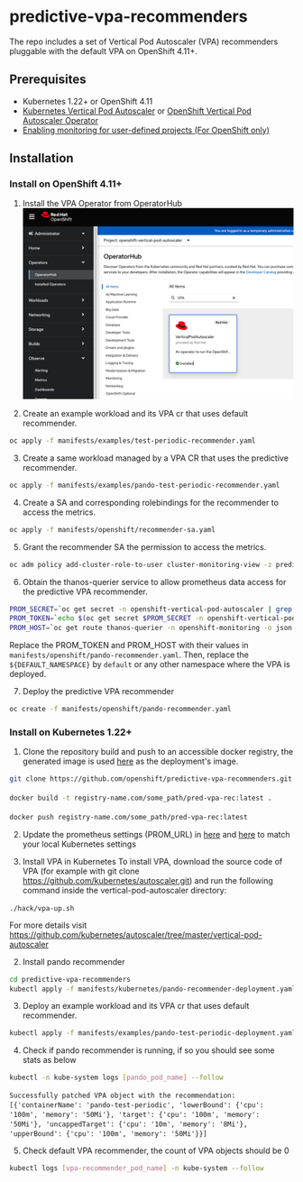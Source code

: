 # predictive-vpa-recommenders
The repo includes a set of Vertical Pod Autoscaler (VPA) recommenders pluggable with the default VPA on OpenShift 4.11+.

## Prerequisites
- Kubernetes 1.22+ or OpenShift 4.11
- [Kubernetes Vertical Pod Autoscaler](https://github.com/kubernetes/autoscaler/tree/master/vertical-pod-autoscaler) or [OpenShift Vertical Pod Autoscaler Operator](https://docs.openshift.com/container-platform/4.9/nodes/pods/nodes-pods-vertical-autoscaler.html)
- [Enabling monitoring for user-defined projects (For OpenShift only)](https://docs.openshift.com/container-platform/4.11/monitoring/enabling-monitoring-for-user-defined-projects.html#accessing-metrics-from-outside-cluster_enabling-monitoring-for-user-defined-projects)

## Installation
### Install on OpenShift 4.11+
1. Install the VPA Operator from OperatorHub
![alt text](https://github.com/openshift/predictive-vpa-recommenders/blob/main/docs/imgs/vpa-install.png?raw=true)

2. Create an example workload and its VPA cr that uses default recommender.
```bash
oc apply -f manifests/examples/test-periodic-recommender.yaml
```

3. Create a same workload managed by a VPA CR that uses the predictive recommender.
```bash
oc apply -f manifests/examples/pando-test-periodic-recommender.yaml
````

4. Create a SA and corresponding rolebindings for the recommender to access the metrics.
```bash
oc apply -f manifests/openshift/recommender-sa.yaml
```
5. Grant the recommender SA the permission to access the metrics.
```bash
oc adm policy add-cluster-role-to-user cluster-monitoring-view -z predictive-recommender -n openshift-vertical-pod-autoscaler
```

6. Obtain the thanos-querier service to allow prometheus data access for the predictive VPA recommender.
```bash
PROM_SECRET=`oc get secret -n openshift-vertical-pod-autoscaler | grep  predictive-recommender-token | head -n 1 | awk '{print $1 }'`
PROM_TOKEN=`echo $(oc get secret $PROM_SECRET -n openshift-vertical-pod-autoscaler -o json | jq -r '.data.token') | base64 -d`
PROM_HOST=`oc get route thanos-querier -n openshift-monitoring -o json | jq -r '.spec.host'`
```
Replace the PROM_TOKEN and PROM_HOST with their values in `manifests/openshift/pando-recommender.yaml`.
Then, replace the `${DEFAULT_NAMESPACE}` by `default` or any other namespace where the VPA is deployed.

7. Deploy the predictive VPA recommender
```bash
oc create -f manifests/openshift/pando-recommender.yaml
```


### Install on Kubernetes 1.22+
1. Clone the repository build and push to an accessible docker registry, the generated image is used [here](./manifests/kubernetes/pando-recommender-deployment.yaml) as the deployment's image.
```bash
git clone https://github.com/openshift/predictive-vpa-recommenders.git

docker build -t registry-name.com/some_path/pred-vpa-rec:latest .

docker push registry-name.com/some_path/pred-vpa-rec:latest
```
2. Update the prometheus settings (PROM_URL) in [here](./recommender_config.yaml) and [here](./manifests/kubernetes/pando-recommender-deployment.yaml) to match your local Kubernetes settings 

3. Install VPA in Kubernetes
To install VPA, download the source code of VPA (for example with git clone https://github.com/kubernetes/autoscaler.git) and run 
the following command inside the vertical-pod-autoscaler directory: 

```./hack/vpa-up.sh```

For more details visit https://github.com/kubernetes/autoscaler/tree/master/vertical-pod-autoscaler

2. Install pando recommender
```bash
cd predictive-vpa-recommenders
kubectl apply -f manifests/kubernetes/pando-recommender-deployment.yaml
```

3. Deploy an example workload and its VPA cr that uses default recommender.
```bash
kubectl apply -f manifests/examples/pando-test-periodic-deployment.yaml
```

4. Check if pando recommender is running, if so you should see some stats as below
```bash  
kubectl -n kube-system logs [pando_pod_name] --follow
```
```Successfully patched VPA object with the recommendation: [{'containerName': 'pando-test-periodic', 'lowerBound': {'cpu': '100m', 'memory': '50Mi'}, 'target': {'cpu': '100m', 'memory': '50Mi'}, 'uncappedTarget': {'cpu': '10m', 'memory': '8Mi'}, 'upperBound': {'cpu': '100m', 'memory': '50Mi'}}]```

5. Check default VPA recommender, the count of VPA objects should be 0
```bash
kubectl logs [vpa-recommender_pod_name] -n kube-system --follow